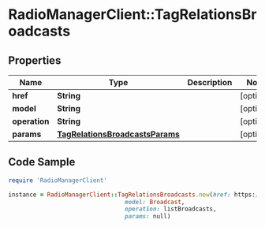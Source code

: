 # RadioManagerClient::TagRelationsBroadcasts

## Properties

Name | Type | Description | Notes
------------ | ------------- | ------------- | -------------
**href** | **String** |  | [optional] 
**model** | **String** |  | [optional] 
**operation** | **String** |  | [optional] 
**params** | [**TagRelationsBroadcastsParams**](TagRelationsBroadcastsParams.md) |  | [optional] 

## Code Sample

```ruby
require 'RadioManagerClient'

instance = RadioManagerClient::TagRelationsBroadcasts.new(href: https://radiomanager.pluxbox.com/api/v2/broadcasts?tag_id&#x3D;1,
                                 model: Broadcast,
                                 operation: listBroadcasts,
                                 params: null)
```


